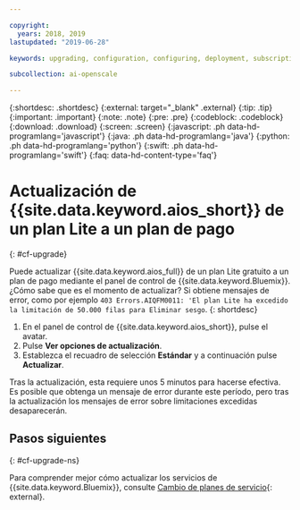 ```yaml
---

copyright:
  years: 2018, 2019
lastupdated: "2019-06-28"

keywords: upgrading, configuration, configuring, deployment, subscription, service plans, plans

subcollection: ai-openscale

---
```


{:shortdesc: .shortdesc}
{:external: target="_blank" .external}
{:tip: .tip}
{:important: .important}
{:note: .note}
{:pre: .pre}
{:codeblock: .codeblock}
{:download: .download}
{:screen: .screen}
{:javascript: .ph data-hd-programlang='javascript'}
{:java: .ph data-hd-programlang='java'}
{:python: .ph data-hd-programlang='python'}
{:swift: .ph data-hd-programlang='swift'}
{:faq: data-hd-content-type='faq'}

# Actualización de {{site.data.keyword.aios_short}} de un plan Lite a un plan de pago
{: #cf-upgrade}

Puede actualizar {{site.data.keyword.aios_full}} de un plan Lite gratuito a un plan de pago mediante el panel de control de {{site.data.keyword.Bluemix}}. ¿Cómo sabe que es el momento de actualizar? Si obtiene mensajes de error, como por ejemplo `403 Errors.AIQFM0011: 'El plan Lite ha excedido la limitación de 50.000 filas para Eliminar sesgo`.
{: shortdesc}

1. En el panel de control de {{site.data.keyword.aios_short}}, pulse el avatar.
2. Pulse **Ver opciones de actualización**.
4. Establezca el recuadro de selección **Estándar** y a continuación pulse **Actualizar**.

Tras la actualización, esta requiere unos 5 minutos para hacerse efectiva. Es posible que obtenga un mensaje de error durante este período, pero tras la actualización los mensajes de error sobre limitaciones excedidas desaparecerán.

## Pasos siguientes
{: #cf-upgrade-ns}

Para comprender mejor cómo actualizar los servicios de {{site.data.keyword.Bluemix}}, consulte [Cambio de planes de servicio](/docs/resources?topic=resources-changing){: external}.
